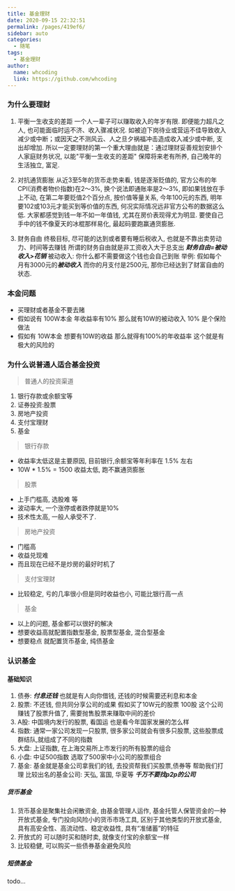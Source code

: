 ```yaml
---
title: 基金理财
date: 2020-09-15 22:32:51
permalink: /pages/419ef6/
sidebar: auto
categories:
  - 随笔
tags:
  - 基金理财
author: 
  name: whcoding
  link: https://github.com/whcoding
---
```


### 为什么要理财

1. 平衡一生收支的差距
一个人一辈子可以赚取收入的年岁有限. 即便能力超凡之人, 也可能面临时运不济、收入骤减状况. 如被迫下岗待业或营运不佳导致收入减少或中断；或因天之不测风云、人之旦夕祸福冲击造成收入减少或中断, 支出却增加. 
所以一定要理财的第一个重大理由就是：通过理财妥善规划安排个人家庭财务状况, 以能"平衡一生收支的差距" 保障将来老有所养, 自己晚年的生活独立, 富足. 

2. 对抗通货膨胀
从近3至5年的货币走势来看, 钱是逐渐贬值的, 官方公布的年CPI(消费者物价指数)在2～3%, 换个说法即通账率是2～3%, 即如果钱放在手上不动, 在第二年要贬值2个百分点, 按价值等量关系, 今年100元的东西, 明年要102或103元才能买到等价值的东西, 何况实际情况远非官方公布的数据这么低.
大家都感觉到钱一年不如一年值钱, 尤其在房价表现得尤为明显. 要使自己手中的钱不像夏天的冰棍那样易化, 最起码要跑赢通货膨胀.

3. 财务自由
终极目标, 尽可能的达到或者要有睡后税收入, 也就是不靠出卖劳动力、时间等去赚钱 所谓的财务自由就是非工资收入大于总支出 ***财务自由=被动收入>花销***
被动收入: 你什么都不需要做这个钱也会自己到账
举例: 假如每个月有3000元的***被动收入*** 而你的月支付是2500元, 那你已经达到了财富自由的状态. 

### 本金问题
- 买理财或者基金不要去赌
- 假如说有 100W本金 年收益率有10% 那么就有10W的被动收入 10% 是个保险做法 
- 假如有 10W本金 想要有10W的收益 那么就得有100%的年收益率 这个就是有极大的风险的



### 为什么说普通人适合基金投资

> 普通人的投资渠道

1. 银行存款或余额宝等
2. 证券投资:股票
3. 房地产投资
4. 支付宝理财
5. 基金

> 银行存款
- 收益率太低这是主要原因, 目前银行,余额宝等年利率在 1.5% 左右 
- 10W * 1.5% = 1500 收益太低, 跑不赢通货膨胀

> 股票
- 上手门槛高, 选股难 等
- 波动率大, 一个涨停或者跌停就是10% 
- 技术性太高, 一般人承受不了. 

> 房地产投资
- 门槛高
- 收益兑现难
- 而且现在已经不是炒房的最好时机了

> 支付宝理财
- 比较稳定, 亏的几率很小但是同时收益也小, 可能比银行高一点

> 基金
- 以上的问题, 基金都可以很好的解决
- 想要收益高就配置指数型基金, 股票型基金, 混合型基金
- 想要稳点 就配置货币基金, 纯债基金


### 认识基金

#### 基础知识

1. 债券: ***付息还钱*** 也就是有人向你借钱, 还钱的时候需要还利息和本金
2. 股票: 不还钱, 但共同分享公司的成果 假如买了10W元的股票 100股 这个公司赚钱了股票升值了, 需要抛售股票来赚取中间的差价
3. A股: 中国境内发行的股票, 看国运 也是看今年国家发展的怎么样
4. 指数: 通常一家公司发现一只股票, 很多家公司就会有很多只股票, 这些股票成群结队,就组成了不同的指数
5. 大盘: 上证指数, 在上海交易所上市发行的所有股票的组合
6. 小盘: 中证500指数 选取了500家中小公司的股票组合
7. 基金: 基金就是基金公司拿我们的钱, 去投资帮我们买股票,债券等 帮助我们打理 比较出名的基金公司: 天弘, 富国, 华夏等 ***千万不要找p2p的公司***


##### 货币基金

1. 货币基金是聚集社会闲散资金, 由基金管理人运作, 基金托管人保管资金的一种开放式基金, 专门投向风险小的货币市场工具, 区别于其他类型的开放式基金, 具有高安全性、高流动性、稳定收益性, 具有“准储蓄”的特征
2. 开放式的 可以随时买和随时卖, 就像支付宝的余额宝一样
3. 比较稳健, 可以购买一些债券基金避免风险

##### 短债基金

todo...